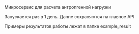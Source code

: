 Микросервис для расчета антропгенной нагрузки

Запускается раз в 1 день. Данне сохраняются на главное API

Примеры результатов работы лежат в папке example_result
